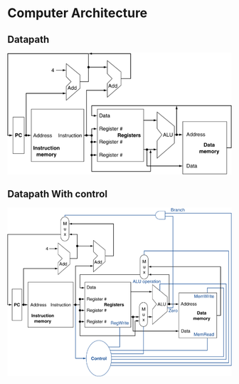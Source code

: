 # Computer Architecture

## Datapath

![CPU datapath overview](../images/datapath.png)

## Datapath With control

![CPU datapath overview](../images/datapath_with_control.png)
